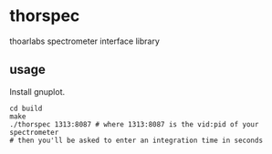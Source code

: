 # thorspec
thoarlabs spectrometer interface library

## usage
Install gnuplot.
```
cd build
make
./thorspec 1313:8087 # where 1313:8087 is the vid:pid of your spectrometer
# then you'll be asked to enter an integration time in seconds
```
